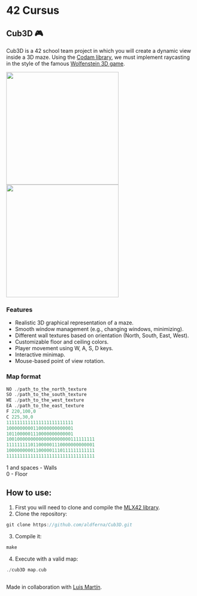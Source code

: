 # 42 Cursus

## Cub3D 🎮

Cub3D is a 42 school team project in which you will create a dynamic view inside a 3D maze. Using the [Codam library](https://github.com/codam-coding-college/MLX42), we must implement raycasting in the style of the famous [Wolfenstein 3D game](http://users.atw.hu/wolf3d/).   

<p float="left">
  <img src="https://reactive.so/static/assets/delta-dist-example.png" width="300" />
  <img src="https://reactive.so/static/assets/ray-casting-example.png" width="300" />
</p>


### Features
* Realistic 3D graphical representation of a maze.
* Smooth window management (e.g., changing windows, minimizing).
* Different wall textures based on orientation (North, South, East, West).
* Customizable floor and ceiling colors.
* Player movement using W, A, S, D keys.
* Interactive minimap.
* Mouse-based point of view rotation.

### Map format
```c
NO ./path_to_the_north_texture
SO ./path_to_the_south_texture
WE ./path_to_the_west_texture
EA ./path_to_the_east_texture
F 220,100,0
C 225,30,0
1111111111111111111111111
1000000000110000000000001
1011000001110000000000001
100100000000000000000000111111111
111111111011000001110000000000001
100000000011000001110111111111111
111111111111111111111111111111111
```
1 and spaces - Walls  
0 - Floor  

## How to use:
1. First you will need to clone and compile the [MLX42 library](https://github.com/codam-coding-college/MLX42).
2. Clone the repository:
```c
git clone https://github.com/aldferna/Cub3D.git
```
3. Compile it:
```c
make
```
4. Execute with a valid map:
```c
./cub3D map.cub
```

##
Made in collaboration with [Luis Martín](https://github.com/luuismrtn).
